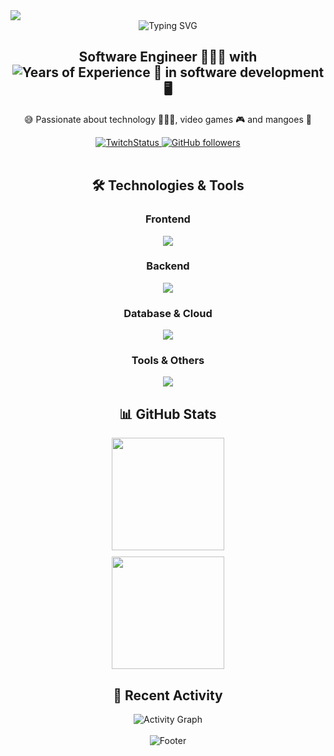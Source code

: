 <img src="https://github.com/Anmol-Baranwal/Cool-GIFs-For-GitHub/assets/74038190/d48893bd-0757-481c-8d7e-ba3e163feae7"/>
  
<div align="center">
  <img src="https://readme-typing-svg.demolab.com?font=Fira+Code&size=25&pause=1000&color=EF9B25&center=true&vCenter=true&random=true&width=435&lines=Hi%2C+I'm+manghidev;Software+Engineer;Full+Stack+Developer;Tech+Enthusiast" alt="Typing SVG" />

  <h2 align="center">
    Software Engineer 👨🏽‍💻 with <img src="https://img.shields.io/badge/6%2B-years%20of%20experience-EF9B25?style=flat-square&logo=calendar&logoColor=white" alt="Years of Experience" /> 🚀 in software development 🖥️
  </h2>
  
  <p align="center">
    😅 Passionate about technology 👨🏽‍💻, video games 🎮 and mangoes 🥭
  </p>

  <div align="center">
    <a href="https://twitch.tv/manghidev" target="_blank">
      <img src="https://img.shields.io/twitch/status/manghidev?style=for-the-badge&logo=twitch&logoColor=white&color=9146FF" alt="TwitchStatus"/>
    </a>
    <a href="https://github.com/manghidev" target="_blank">
      <img src="https://img.shields.io/github/followers/manghidev?style=for-the-badge&logo=github&logoColor=white&color=333" alt="GitHub followers"/>
    </a>
  </div>

  <br>

  ## 🛠️ Technologies & Tools
  
  ### Frontend
  <img src="https://skillicons.dev/icons?i=js,ts,php,nextjs,angular,tailwind,bootstrap,flutter&theme=dark" />
  
  ### Backend
  <img src="https://skillicons.dev/icons?i=nodejs,express,laravel,java,dotnet,cs&theme=dark" />
  
  ### Database & Cloud
  <img src="https://skillicons.dev/icons?i=postgres,mysql,mongodb,redis,firebase,prisma,aws,gcp,docker&theme=dark" />
  
  ### Tools & Others
  <img src="https://skillicons.dev/icons?i=git,vscode,neovim,cloudflare,linux,apple,discordjs,nginx,electron,webpack&theme=dark" />

  ## 📊 GitHub Stats
  <div align="center">
    <div style="display: flex; justify-content: center; align-items: center; flex-wrap: wrap; gap: 10px;">
      <img style="height: 180px; max-width: 48%; min-width: 300px;" src="https://github-readme-stats.vercel.app/api?username=manghidev&show_icons=true&theme=darkhub&include_all_commits=true&count_private=true&hide_border=true&bg_color=0D1117" />
      <img style="height: 180px; max-width: 48%; min-width: 300px;" src="https://github-readme-stats.vercel.app/api/top-langs/?username=manghidev&layout=compact&langs_count=8&theme=darkhub&hide_border=true&bg_color=0D1117" />
    </div>
  </div>

  <!--div align="center">
    ## 🎵 Currently Playing
    
    <img style="width:30%;" src="https://music-profile.rayriffy.com/theme/light.svg?uid=000102.207899e3f0ed47caa256a0f255dc22ba.1703" alt="AppleMusic"/>
  </div-->

  ## 🌟 Recent Activity
  <div align="center">
    <img src="https://github-readme-activity-graph.vercel.app/graph?username=manghidev&theme=darkhub&hide_border=true&area=true&bg_color=0D1117" alt="Activity Graph"/>
  </div>

  <br>
  
  <div align="center">
    <img src="https://capsule-render.vercel.app/api?type=waving&color=gradient&height=100&section=footer&text=Thanks%20for%20visiting!&fontSize=24&fontColor=fff&animation=twinkling" alt="Footer"/>
  </div>
</div>
